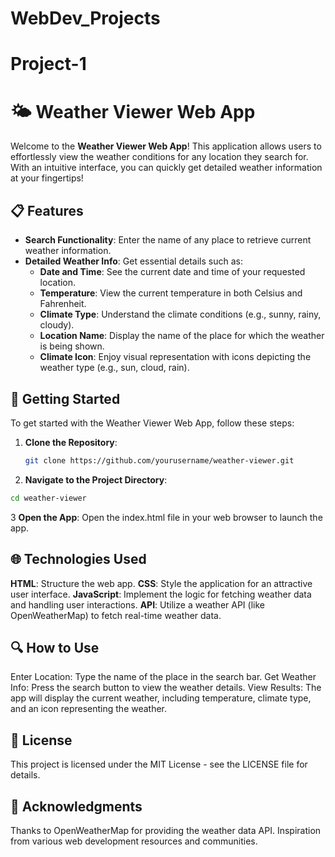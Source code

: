 # WebDev_Projects

# Project-1
# 🌤️ Weather Viewer Web App

Welcome to the **Weather Viewer Web App**! This application allows users to effortlessly view the weather conditions for any location they search for. With an intuitive interface, you can quickly get detailed weather information at your fingertips! 

## 📋 Features

- **Search Functionality**: Enter the name of any place to retrieve current weather information.
- **Detailed Weather Info**: Get essential details such as:
  - **Date and Time**: See the current date and time of your requested location.
  - **Temperature**: View the current temperature in both Celsius and Fahrenheit.
  - **Climate Type**: Understand the climate conditions (e.g., sunny, rainy, cloudy).
  - **Location Name**: Display the name of the place for which the weather is being shown.
  - **Climate Icon**: Enjoy visual representation with icons depicting the weather type (e.g., sun, cloud, rain).

## 🚀 Getting Started

To get started with the Weather Viewer Web App, follow these steps:

1. **Clone the Repository**:
   ```bash
   git clone https://github.com/yourusername/weather-viewer.git

2. **Navigate to the Project Directory**:
  ```bash
  cd weather-viewer
  ```
3 **Open the App**:
  Open the index.html file in your web browser to launch the app.

## 🌐 Technologies Used
**HTML**: Structure the web app.
**CSS**: Style the application for an attractive user interface.
**JavaScript**: Implement the logic for fetching weather data and handling user interactions.
**API**: Utilize a weather API (like OpenWeatherMap) to fetch real-time weather data.

## 🔍 How to Use
Enter Location: Type the name of the place in the search bar.
Get Weather Info: Press the search button to view the weather details.
View Results: The app will display the current weather, including temperature, climate type, and an icon representing the weather.

## 📜 License
This project is licensed under the MIT License - see the LICENSE file for details.

## 🌟 Acknowledgments
Thanks to OpenWeatherMap for providing the weather data API.
Inspiration from various web development resources and communities.

